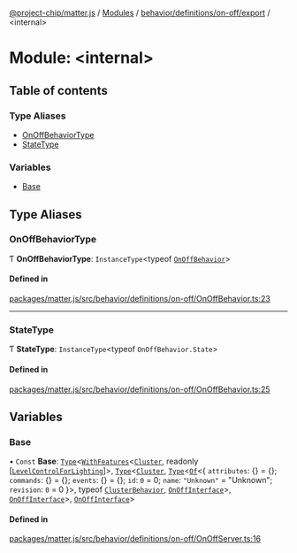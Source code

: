 [@project-chip/matter.js](../README.md) / [Modules](../modules.md) / [behavior/definitions/on-off/export](behavior_definitions_on_off_export.md) / \<internal\>

# Module: \<internal\>

## Table of contents

### Type Aliases

- [OnOffBehaviorType](behavior_definitions_on_off_export._internal_.md#onoffbehaviortype)
- [StateType](behavior_definitions_on_off_export._internal_.md#statetype)

### Variables

- [Base](behavior_definitions_on_off_export._internal_.md#base)

## Type Aliases

### OnOffBehaviorType

Ƭ **OnOffBehaviorType**: `InstanceType`\<typeof [`OnOffBehavior`](behavior_definitions_on_off_export.md#onoffbehavior)\>

#### Defined in

[packages/matter.js/src/behavior/definitions/on-off/OnOffBehavior.ts:23](https://github.com/project-chip/matter.js/blob/2d9f2165d2672864fda3496a6d0d5f93597f82c6/packages/matter.js/src/behavior/definitions/on-off/OnOffBehavior.ts#L23)

___

### StateType

Ƭ **StateType**: `InstanceType`\<typeof `OnOffBehavior.State`\>

#### Defined in

[packages/matter.js/src/behavior/definitions/on-off/OnOffBehavior.ts:25](https://github.com/project-chip/matter.js/blob/2d9f2165d2672864fda3496a6d0d5f93597f82c6/packages/matter.js/src/behavior/definitions/on-off/OnOffBehavior.ts#L25)

## Variables

### Base

• `Const` **Base**: [`Type`](../interfaces/behavior_cluster_export.ClusterBehavior.Type.md)\<[`WithFeatures`](cluster_export.ClusterComposer.md#withfeatures)\<[`Cluster`](../interfaces/cluster_export.OnOff.Cluster.md), readonly [[`LevelControlForLighting`](../enums/cluster_export.OnOff.Feature.md#levelcontrolforlighting)]\>, [`Type`](../interfaces/behavior_cluster_export.ClusterBehavior.Type.md)\<[`Cluster`](../interfaces/cluster_export.OnOff.Cluster.md), [`Type`](../interfaces/behavior_cluster_export.ClusterBehavior.Type.md)\<[`Of`](../interfaces/cluster_export.ClusterType.Of.md)\<\{ `attributes`: {} = \{}; `commands`: {} = \{}; `events`: {} = \{}; `id`: ``0`` = 0; `name`: ``"Unknown"`` = "Unknown"; `revision`: ``0`` = 0 }\>, typeof [`ClusterBehavior`](behavior_cluster_export.ClusterBehavior.md), [`OnOffInterface`](behavior_definitions_on_off_export.md#onoffinterface)\>, [`OnOffInterface`](behavior_definitions_on_off_export.md#onoffinterface)\>, [`OnOffInterface`](behavior_definitions_on_off_export.md#onoffinterface)\>

#### Defined in

[packages/matter.js/src/behavior/definitions/on-off/OnOffServer.ts:16](https://github.com/project-chip/matter.js/blob/2d9f2165d2672864fda3496a6d0d5f93597f82c6/packages/matter.js/src/behavior/definitions/on-off/OnOffServer.ts#L16)
